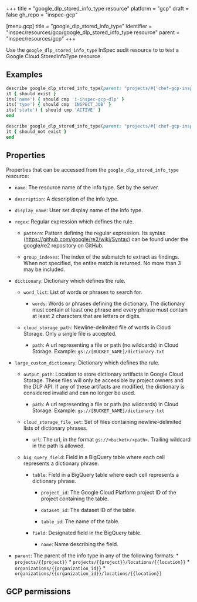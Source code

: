 +++
title = "google_dlp_stored_info_type resource"
platform = "gcp"
draft = false
gh_repo = "inspec-gcp"

[menu.gcp]
title = "google_dlp_stored_info_type"
identifier = "inspec/resources/gcp/google_dlp_stored_info_type resource"
parent = "inspec/resources/gcp"
+++

Use the `google_dlp_stored_info_type` InSpec audit resource to to test a Google Cloud StoredInfoType resource.

## Examples

```ruby
describe google_dlp_stored_info_type(parent: "projects/#{'chef-gcp-inspec'}/locations/#{'us-east-2'}",name: '') do
it { should exist }
its('name') { should cmp 'i-inspec-gcp-dlp' }
its('type') { should cmp 'INSPECT_JOB' }
its('state') { should cmp 'ACTIVE' }
end

describe google_dlp_stored_info_type(parent: "projects/#{'chef-gcp-inspec'}/locations/#{'us-east-2'}", name: 'nonexistent') do
it { should_not exist }
end

```

## Properties

Properties that can be accessed from the `google_dlp_stored_info_type` resource:


  * `name`: The resource name of the info type. Set by the server.

  * `description`: A description of the info type.

  * `display_name`: User set display name of the info type.

  * `regex`: Regular expression which defines the rule.

    * `pattern`: Pattern defining the regular expression. Its syntax (https://github.com/google/re2/wiki/Syntax) can be found under the google/re2 repository on GitHub.

    * `group_indexes`: The index of the submatch to extract as findings. When not specified, the entire match is returned. No more than 3 may be included.

  * `dictionary`: Dictionary which defines the rule.

    * `word_list`: List of words or phrases to search for.

      * `words`: Words or phrases defining the dictionary. The dictionary must contain at least one phrase and every phrase must contain at least 2 characters that are letters or digits.

    * `cloud_storage_path`: Newline-delimited file of words in Cloud Storage. Only a single file is accepted.

      * `path`: A url representing a file or path (no wildcards) in Cloud Storage. Example: `gs://[BUCKET_NAME]/dictionary.txt`

  * `large_custom_dictionary`: Dictionary which defines the rule.

    * `output_path`: Location to store dictionary artifacts in Google Cloud Storage. These files will only be accessible by project owners and the DLP API. If any of these artifacts are modified, the dictionary is considered invalid and can no longer be used.

      * `path`: A url representing a file or path (no wildcards) in Cloud Storage. Example: `gs://[BUCKET_NAME]/dictionary.txt`

    * `cloud_storage_file_set`: Set of files containing newline-delimited lists of dictionary phrases.

      * `url`: The url, in the format `gs://<bucket>/<path>`. Trailing wildcard in the path is allowed.

    * `big_query_field`: Field in a BigQuery table where each cell represents a dictionary phrase.

      * `table`: Field in a BigQuery table where each cell represents a dictionary phrase.

        * `project_id`: The Google Cloud Platform project ID of the project containing the table.

        * `dataset_id`: The dataset ID of the table.

        * `table_id`: The name of the table.

      * `field`: Designated field in the BigQuery table.

        * `name`: Name describing the field.

  * `parent`: The parent of the info type in any of the following formats:  * `projects/{{project}}` * `projects/{{project}}/locations/{{location}}` * `organizations/{{organization_id}}` * `organizations/{{organization_id}}/locations/{{location}}`


## GCP permissions
